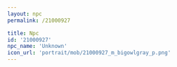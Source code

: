 ```yaml
---
layout: npc
permalink: /21000927

title: Npc
id: '21000927'
npc_name: 'Unknown'
icon_url: 'portrait/mob/21000927_m_bigowlgray_p.png'
---
```

